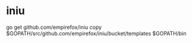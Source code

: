 iniu
====
go get github.com/empirefox/iniu
copy $GOPATH/src/github.com/empirefox/iniu/bucket/templates $GOPATH/bin
